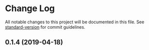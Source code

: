 # Change Log

All notable changes to this project will be documented in this file. See [standard-version](https://github.com/conventional-changelog/standard-version) for commit guidelines.

## 0.1.4 (2019-04-18)

